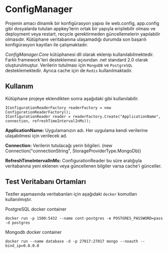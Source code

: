 # ConfigManager

Projenin amacı dinamik bir konfigürasyon yapısı ile web.config, app.config gibi dosyalarda tutulan appkey’lerin ortak bir yapıyla erişilebilir olması ve deployment veya restart, recycle gerektirmeden güncellemelerin yapılabilir olmasıdır. Kütüphane veritabanına ulaşamadığı durumda son başarılı konfigürasyon kayıtları ile çalışmaktadır.

*ConfigManager.Core* kütüphanesi dll olarak eklenip kullanılabilmektedir. Farklı framework'leri desteklemesi açısından .net standard 2.0 olarak  oluşturulmuştur. Verilerin tutulması için `MongoDB` ve `PostgreSQL` desteklemektedir. Ayrıca cache için de 
`Redis` kullanılmaktadır.

## Kullanım
Kütüphane projeye eklendikten sonra aşağıdaki gibi kullanılabilir. 
```
IConfigurationReaderFactory readerFactory = new ConfigurationReaderFactory();
IConfigurationReader reader = readerFactory.Create("ApplicationName", connection, refreshTimeIntervalInMs));
```
**ApplicationName:** Uygulamanızın adı. Her uygulama kendi verilerine ulaşabilmesi için verilecek ad.

**Connection:** Verilerin tutulacağı yerin bilgileri. (new Connection("connectionString", StorageProviderType.MongoDb))

**RefreshTimeIntervalInMs:** ConfigurationReader bu süre aralığıyla veritabanına yeni eklenen veya güncellenen bilgiler varsa cache'i günceller.

## Test Veritabanı Ortamları

Testler aşamasında veritabanları için aşağıdaki `docker` komutları kullanılmıştır.

PostgreSQL docker container
```
docker run -p 1500:5432 --name cont-postgres -e POSTGRES_PASSWORD=pass -d postgres
```

Mongodb docker container
```
docker run --name database -d -p 27017:27017 mongo --noauth --bind_ip=0.0.0.0
```
